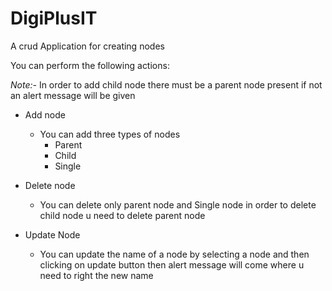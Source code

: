 # DigiPlusIT
A crud Application for creating nodes

You can perform the following actions:

*Note:-* In order to add child node there must be a parent node present if not an alert message will be given

   * Add node
        * You can add three types of nodes
            * Parent
            * Child
            * Single

   * Delete node
       * You can delete only parent node and Single node in order to delete child node u need to delete parent node

   * Update Node
       * You can update the name of a node by selecting a node and then clicking on update button then alert message will come where u need to right the new name 
 
